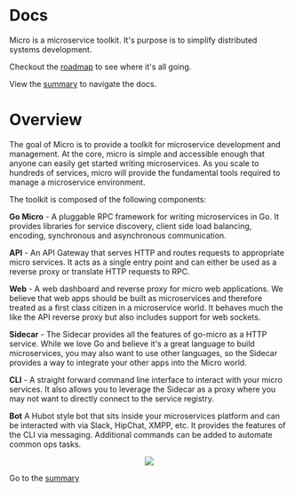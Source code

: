 # Docs

Micro is a microservice toolkit. It's purpose is to simplify distributed systems development. 

Checkout the [roadmap](roadmap.md) to see where it's all going.

View the [summary](SUMMARY.md) to navigate the docs.

# Overview

The goal of Micro is to provide a toolkit for microservice development and management. 
At the core, micro is simple and accessible enough that anyone can easily get started 
writing microservices. As you scale to hundreds of services, micro will provide the 
fundamental tools required to manage a microservice environment.

The toolkit is composed of the following components:

**Go Micro** - A pluggable RPC framework for writing microservices in Go. It provides libraries for 
service discovery, client side load balancing, encoding, synchronous and asynchronous communication.

**API** - An API Gateway that serves HTTP and routes requests to appropriate micro services. 
It acts as a single entry point and can either be used as a reverse proxy or translate HTTP requests to RPC.

**Web** - A web dashboard and reverse proxy for micro web applications. We believe that 
web apps should be built as microservices and therefore treated as a first class citizen in a microservice world. It behaves much the like the API 
reverse proxy but also includes support for web sockets.

**Sidecar** - The Sidecar provides all the features of go-micro as a HTTP service. While we love Go and 
believe it's a great language to build microservices, you may also want to use other languages, so the Sidecar provides a way to integrate 
your other apps into the Micro world.

**CLI** - A straight forward command line interface to interact with your micro services. 
It also allows you to leverage the Sidecar as a proxy where you may not want to directly connect to the service registry.

**Bot** A Hubot style bot that sits inside your microservices platform and can be interacted with via Slack, HipChat, XMPP, etc. 
It provides the features of the CLI via messaging. Additional commands can be added to automate common ops tasks.

<p align="center">
  <img src="images/overview.png" />
</p>

Go to the [summary](SUMMARY.md)
